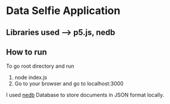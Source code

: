 ﻿# Data Selfie Application

## Libraries used --> p5.js, nedb

## How to run
To go root directory and run 
1. node index.js 
2. Go to your browser and go to localhost:3000

I used [nedb](https://github.com/louischatriot/nedb) Database to store documents in JSON format locally.

